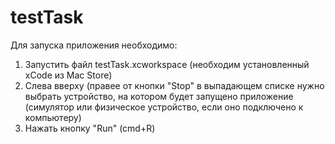 # testTask

Для запуска приложения необходимо: 
1) Запустить файл testTask.xcworkspace (необходим установленный xCode из Mac Store)
2) Слева вверху (правее от кнопки "Stop" в выпадающем списке нужно выбрать устройство, на котором будет запущено приложение (симулятор или физическое устройство, если оно подключено к компьютеру)
3) Нажать кнопку "Run" (cmd+R)
